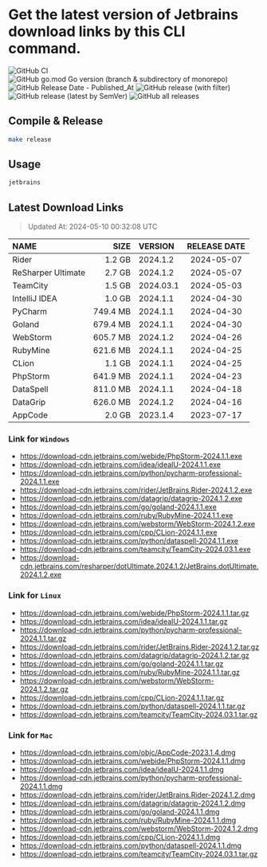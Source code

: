 # Get the latest version of Jetbrains download links by this CLI command.

![GitHub CI](https://github.com/designinlife/jetbrains/actions/workflows/ci.yml/badge.svg)
![GitHub go.mod Go version (branch & subdirectory of monorepo)](https://img.shields.io/github/go-mod/go-version/designinlife/jetbrains/master)
![GitHub Release Date - Published_At](https://img.shields.io/github/release-date/designinlife/jetbrains)
![GitHub release (with filter)](https://img.shields.io/github/v/release/designinlife/jetbrains)
![GitHub release (latest by SemVer)](https://img.shields.io/github/downloads/designinlife/jetbrains/v1.1.10/total)
![GitHub all releases](https://img.shields.io/github/downloads/designinlife/jetbrains/total)

## Compile & Release

```bash
make release
```

## Usage

```bash
jetbrains
```

## Latest Download Links

> Updated At: 2024-05-10 00:32:08 UTC

| NAME | SIZE | VERSION | RELEASE DATE |
| :-- | --: | :-- | :--: |
| Rider | 1.2 GB | 2024.1.2 | 2024-05-07 |
| ReSharper Ultimate | 2.7 GB | 2024.1.2 | 2024-05-07 |
| TeamCity | 1.5 GB | 2024.03.1 | 2024-05-03 |
| IntelliJ IDEA | 1.0 GB | 2024.1.1 | 2024-04-30 |
| PyCharm | 749.4 MB | 2024.1.1 | 2024-04-30 |
| Goland | 679.4 MB | 2024.1.1 | 2024-04-30 |
| WebStorm | 605.7 MB | 2024.1.2 | 2024-04-26 |
| RubyMine | 621.6 MB | 2024.1.1 | 2024-04-25 |
| CLion | 1.1 GB | 2024.1.1 | 2024-04-25 |
| PhpStorm | 641.9 MB | 2024.1.1 | 2024-04-23 |
| DataSpell | 811.0 MB | 2024.1.1 | 2024-04-18 |
| DataGrip | 626.0 MB | 2024.1.2 | 2024-04-16 |
| AppCode | 2.0 GB | 2023.1.4 | 2023-07-17 |

### Link for `Windows`

* <https://download-cdn.jetbrains.com/webide/PhpStorm-2024.1.1.exe>
* <https://download-cdn.jetbrains.com/idea/ideaIU-2024.1.1.exe>
* <https://download-cdn.jetbrains.com/python/pycharm-professional-2024.1.1.exe>
* <https://download-cdn.jetbrains.com/rider/JetBrains.Rider-2024.1.2.exe>
* <https://download-cdn.jetbrains.com/datagrip/datagrip-2024.1.2.exe>
* <https://download-cdn.jetbrains.com/go/goland-2024.1.1.exe>
* <https://download-cdn.jetbrains.com/ruby/RubyMine-2024.1.1.exe>
* <https://download-cdn.jetbrains.com/webstorm/WebStorm-2024.1.2.exe>
* <https://download-cdn.jetbrains.com/cpp/CLion-2024.1.1.exe>
* <https://download-cdn.jetbrains.com/python/dataspell-2024.1.1.exe>
* <https://download-cdn.jetbrains.com/teamcity/TeamCity-2024.03.1.exe>
* <https://download-cdn.jetbrains.com/resharper/dotUltimate.2024.1.2/JetBrains.dotUltimate.2024.1.2.exe>

### Link for `Linux`

* <https://download-cdn.jetbrains.com/webide/PhpStorm-2024.1.1.tar.gz>
* <https://download-cdn.jetbrains.com/idea/ideaIU-2024.1.1.tar.gz>
* <https://download-cdn.jetbrains.com/python/pycharm-professional-2024.1.1.tar.gz>
* <https://download-cdn.jetbrains.com/rider/JetBrains.Rider-2024.1.2.tar.gz>
* <https://download-cdn.jetbrains.com/datagrip/datagrip-2024.1.2.tar.gz>
* <https://download-cdn.jetbrains.com/go/goland-2024.1.1.tar.gz>
* <https://download-cdn.jetbrains.com/ruby/RubyMine-2024.1.1.tar.gz>
* <https://download-cdn.jetbrains.com/webstorm/WebStorm-2024.1.2.tar.gz>
* <https://download-cdn.jetbrains.com/cpp/CLion-2024.1.1.tar.gz>
* <https://download-cdn.jetbrains.com/python/dataspell-2024.1.1.tar.gz>
* <https://download-cdn.jetbrains.com/teamcity/TeamCity-2024.03.1.tar.gz>

### Link for `Mac`

* <https://download-cdn.jetbrains.com/objc/AppCode-2023.1.4.dmg>
* <https://download-cdn.jetbrains.com/webide/PhpStorm-2024.1.1.dmg>
* <https://download-cdn.jetbrains.com/idea/ideaIU-2024.1.1.dmg>
* <https://download-cdn.jetbrains.com/python/pycharm-professional-2024.1.1.dmg>
* <https://download-cdn.jetbrains.com/rider/JetBrains.Rider-2024.1.2.dmg>
* <https://download-cdn.jetbrains.com/datagrip/datagrip-2024.1.2.dmg>
* <https://download-cdn.jetbrains.com/go/goland-2024.1.1.dmg>
* <https://download-cdn.jetbrains.com/ruby/RubyMine-2024.1.1.dmg>
* <https://download-cdn.jetbrains.com/webstorm/WebStorm-2024.1.2.dmg>
* <https://download-cdn.jetbrains.com/cpp/CLion-2024.1.1.dmg>
* <https://download-cdn.jetbrains.com/python/dataspell-2024.1.1.dmg>
* <https://download-cdn.jetbrains.com/teamcity/TeamCity-2024.03.1.tar.gz>
